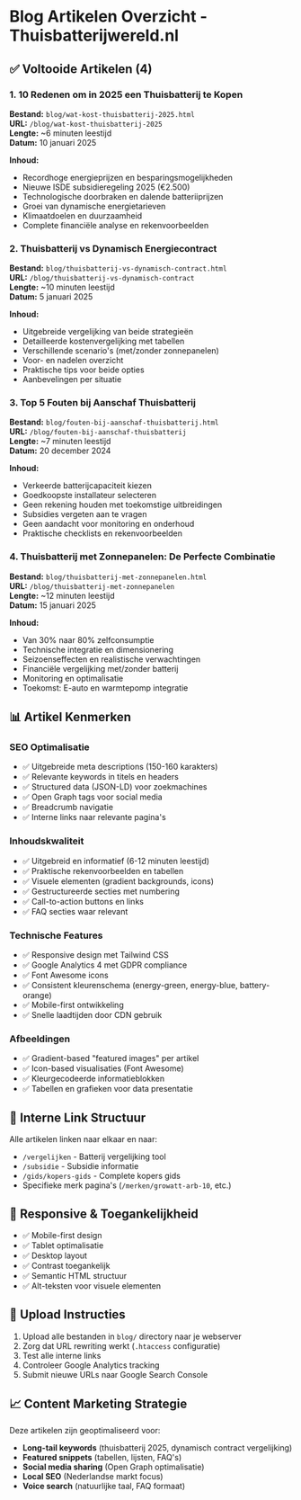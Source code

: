 # Blog Artikelen Overzicht - Thuisbatterijwereld.nl

## ✅ Voltooide Artikelen (4)

### 1. 10 Redenen om in 2025 een Thuisbatterij te Kopen
**Bestand:** `blog/wat-kost-thuisbatterij-2025.html`  
**URL:** `/blog/wat-kost-thuisbatterij-2025`  
**Lengte:** ~6 minuten leestijd  
**Datum:** 10 januari 2025  

**Inhoud:**
- Recordhoge energieprijzen en besparingsmogelijkheden
- Nieuwe ISDE subsidieregeling 2025 (€2.500)
- Technologische doorbraken en dalende batteriiprijzen
- Groei van dynamische energietarieven
- Klimaatdoelen en duurzaamheid
- Complete financiële analyse en rekenvoorbeelden

### 2. Thuisbatterij vs Dynamisch Energiecontract
**Bestand:** `blog/thuisbatterij-vs-dynamisch-contract.html`  
**URL:** `/blog/thuisbatterij-vs-dynamisch-contract`  
**Lengte:** ~10 minuten leestijd  
**Datum:** 5 januari 2025  

**Inhoud:**
- Uitgebreide vergelijking van beide strategieën
- Detailleerde kostenvergelijking met tabellen
- Verschillende scenario's (met/zonder zonnepanelen)
- Voor- en nadelen overzicht
- Praktische tips voor beide opties
- Aanbevelingen per situatie

### 3. Top 5 Fouten bij Aanschaf Thuisbatterij
**Bestand:** `blog/fouten-bij-aanschaf-thuisbatterij.html`  
**URL:** `/blog/fouten-bij-aanschaf-thuisbatterij`  
**Lengte:** ~7 minuten leestijd  
**Datum:** 20 december 2024  

**Inhoud:**
- Verkeerde batterijcapaciteit kiezen
- Goedkoopste installateur selecteren
- Geen rekening houden met toekomstige uitbreidingen
- Subsidies vergeten aan te vragen
- Geen aandacht voor monitoring en onderhoud
- Praktische checklists en rekenvoorbeelden

### 4. Thuisbatterij met Zonnepanelen: De Perfecte Combinatie
**Bestand:** `blog/thuisbatterij-met-zonnepanelen.html`  
**URL:** `/blog/thuisbatterij-met-zonnepanelen`  
**Lengte:** ~12 minuten leestijd  
**Datum:** 15 januari 2025  

**Inhoud:**
- Van 30% naar 80% zelfconsumptie
- Technische integratie en dimensionering
- Seizoenseffecten en realistische verwachtingen
- Financiële vergelijking met/zonder batterij
- Monitoring en optimalisatie
- Toekomst: E-auto en warmtepomp integratie

## 📊 Artikel Kenmerken

### SEO Optimalisatie
- ✅ Uitgebreide meta descriptions (150-160 karakters)
- ✅ Relevante keywords in titels en headers
- ✅ Structured data (JSON-LD) voor zoekmachines
- ✅ Open Graph tags voor social media
- ✅ Breadcrumb navigatie
- ✅ Interne links naar relevante pagina's

### Inhoudskwaliteit
- ✅ Uitgebreid en informatief (6-12 minuten leestijd)
- ✅ Praktische rekenvoorbeelden en tabellen
- ✅ Visuele elementen (gradient backgrounds, icons)
- ✅ Gestructureerde secties met numbering
- ✅ Call-to-action buttons en links
- ✅ FAQ secties waar relevant

### Technische Features
- ✅ Responsive design met Tailwind CSS
- ✅ Google Analytics 4 met GDPR compliance
- ✅ Font Awesome icons
- ✅ Consistent kleurenschema (energy-green, energy-blue, battery-orange)
- ✅ Mobile-first ontwikkeling
- ✅ Snelle laadtijden door CDN gebruik

### Afbeeldingen
- ✅ Gradient-based "featured images" per artikel
- ✅ Icon-based visualisaties (Font Awesome)
- ✅ Kleurgecodeerde informatieblokken
- ✅ Tabellen en grafieken voor data presentatie

## 🔗 Interne Link Structuur

Alle artikelen linken naar elkaar en naar:
- `/vergelijken` - Batterij vergelijking tool
- `/subsidie` - Subsidie informatie
- `/gids/kopers-gids` - Complete kopers gids
- Specifieke merk pagina's (`/merken/growatt-arb-10`, etc.)

## 📱 Responsive & Toegankelijkheid

- ✅ Mobile-first design
- ✅ Tablet optimalisatie
- ✅ Desktop layout
- ✅ Contrast toegankelijk
- ✅ Semantic HTML structuur
- ✅ Alt-teksten voor visuele elementen

## 🚀 Upload Instructies

1. Upload alle bestanden in `blog/` directory naar je webserver
2. Zorg dat URL rewriting werkt (`.htaccess` configuratie)
3. Test alle interne links
4. Controleer Google Analytics tracking
5. Submit nieuwe URLs naar Google Search Console

## 📈 Content Marketing Strategie

Deze artikelen zijn geoptimaliseerd voor:
- **Long-tail keywords** (thuisbatterij 2025, dynamisch contract vergelijking)
- **Featured snippets** (tabellen, lijsten, FAQ's)
- **Social media sharing** (Open Graph optimalisatie)
- **Local SEO** (Nederlandse markt focus)
- **Voice search** (natuurlijke taal, FAQ formaat)